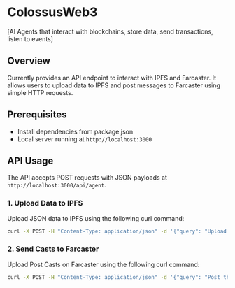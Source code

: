 # ColossusWeb3

[AI Agents that interact with blockchains, store data, send transactions, listen to events]

## Overview

Currently provides an API endpoint to interact with IPFS and Farcaster. It allows users to upload data to IPFS and post messages to Farcaster using simple HTTP requests.

## Prerequisites

- Install dependencies from package.json
- Local server running at `http://localhost:3000`

## API Usage

The API accepts POST requests with JSON payloads at `http://localhost:3000/api/agent`.

### 1. Upload Data to IPFS

Upload JSON data to IPFS using the following curl command:

```bash
curl -X POST -H "Content-Type: application/json" -d '{"query": "Upload this data to IPFS: {\"hello\": \"world\"}"}' http://localhost:3000/api/agent
```
### 2. Send Casts to Farcaster

Upload Post Casts on Farcaster using the following curl command:

```bash
curl -X POST -H "Content-Type: application/json" -d '{"query": "Post this to Farcaster: Hello from agent!"}' http://localhost:3000/api/agent

```